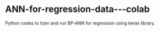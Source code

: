 # ANN-for-regression-data---colab
Python codes to train and run BP-ANN for regression using keras library. 
